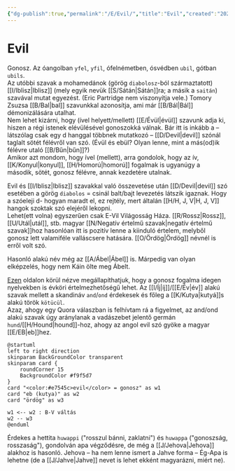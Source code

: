 ```yaml
---
{"dg-publish":true,"permalink":"/E/Evil/","title":"Evil","created":"2024-11-23T04:54","updated":"2024-11-23T04:54"}
---
```



# Evil

Gonosz. Az óangolban `yfel`, `yfil`, ófelnémetben, ósvédben `ubil`, gótban `ubils`.  
Az utóbbi szavak a mohamedánok (görög `diabolosz`-ból származtatott) [[I/Iblisz\|Iblisz]] (mely egyik nevük [[S/Sátán\|Sátán]]ra; a másik a `saitán`) szavával mutat egyezést. (Eric Partridge nem viszonyítja vele.) Tomory Zsuzsa [[B/Bal\|bal]] szavunkkal azonosítja, ami már [[B/Bál\|Bál]] démonizálására utalhat.  
Nem lehet kizárni, hogy (ível helyett/mellett) [[E/Évül\|évül]] szavunk adja ki, hiszen a régi istenek elévülésével gonoszokká válnak. Bár itt is inkább a – látszólag csak egy d hanggal többnek mutatkozó – [[D/Devil\|devil]] szónál taglalt sötét félévről van szó. (Évül és ebül? Olyan lenne, mint a más(od)ik félévre utaló [[B/Bűn\|bűn]]?)  
Amikor azt mondom, hogy ível (mellett), arra gondolok, hogy az ív, [[K/Konyul\|konyul]], [[H/Homorú\|homorú]] fogalmak is ugyanúgy a második, sötét, gonosz félévre, annak kezdetére utalnak.  

Evil és [[I/Iblisz\|Iblisz]] szavakkal való összevetése után [[D/Devil\|devil]] szó esetében a görög `diabolos` = csinál balt/bajt levezetés látszik igaznak. Hogy a szóeleji d- hogyan maradt el, ez rejtély, mert általán [[H/H, J, V\|H, J, V]] hangok szoktak szó elejéről lekopni.  
Lehet(ett volna) egyszerűen csak E-Vil Világosság Háza. [[R/Rossz\|Rossz]], [[U/Utál\|utál]], stb. magyar [[N/Negatív értelmű szavak\|negatív értelmű szavak]]hoz hasonlóan itt is pozitív lenne a kiinduló értelem, melyből gonosz lett valamiféle valláscsere hatására. [[O/Ördög\|Ördög]] névnél is erről volt szó.  

Hasonló alakú név még az [[A/Ábel\|Ábel]] is. Márpedig van olyan elképzelés, hogy nem Káin ölte meg Ábelt.  

[Ezen](https://www.wordsense.eu/evil/) oldalon körül nézve megállapíthatjuk, hogy a gonosz fogalma idegen nyelvekben is évköri értelmezhetőségű lehet. Az [[I/Íj\|íj]]/[[E/Év\|év]] alakú szavak mellett a skandináv `and`/`ond` érdekesek és főleg a [[K/Kutya\|kutyá]]s alakú török `kötücül`.  
Azaz, ahogy egy Quora válaszban is felhívtam rá a figyelmet, az and/ond alakú szavak úgy aránylanak a vadászebet jelentő germán `hund`/[[H/Hound\|hound]]-hoz, ahogy az angol evil szó gyöke a magyar [[E/EB\|eb]]hez.  
```plantuml-svg
@startuml
left to right direction
skinparam BackGroundColor transparent
skinparam card {
    roundCorner 15
    BackgroundColor #f9f5d7
}
card "<color:#e7545c>evil</color> = gonosz" as w1
card "eb (kutya)" as w2
card "ördög" as w3

w1 <-- w2 : B-V váltás
w2 -- w3
@enduml
```

Érdekes a hettita `huwappi` ("rosszul bánni, zaklatni") és `huwappa` ("gonoszság, rosszaság"), gondolván apa végződésre, de még a [[J/Jehova\|Jehova]] alakhoz is hasonló. Jehova – ha nem lenne ismert a Jahve forma – Ég-Apa is lehetne (de a [[J/Jahve\|Jahve]] nevet is lehet ekként magyarázni, miért ne).  